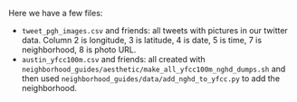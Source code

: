 Here we have a few files:

- `tweet_pgh_images.csv` and friends: all tweets with pictures in our twitter data. Column 2 is longitude, 3 is latitude, 4 is date, 5 is time, 7 is neighborhood, 8 is photo URL.
- `austin_yfcc100m.csv` and friends: all created with `neighborhood_guides/aesthetic/make_all_yfcc100m_nghd_dumps.sh` and then used `neighborhood_guides/data/add_nghd_to_yfcc.py` to add the neighborhood.
